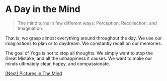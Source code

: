 # A Day in the Mind

> The mind turns in few different ways: Perception, Recollection, and Imagination.

That is, we grasp almost everything around throughout the day. We use our imaginations to plan or to daydream. We constantly recall on our memories.

The goal of Yoga is not to stop all thoughts. We simply want to stop the Great Mistake, and all the unhappiness it causes. We want to make our minds ultimately clear, happy, and compassionate.

[\[Next\] Pictures in The Mind](/content/06-pictures-in-the-mind.md)